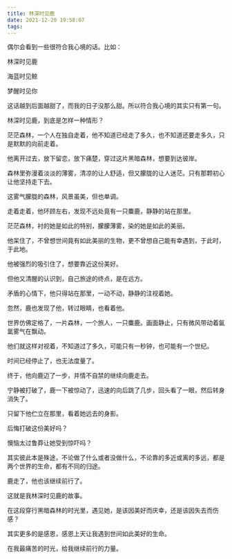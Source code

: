 ```yaml
---
title: 林深时见鹿
date: 2021-12-20 19:58:07
tags:
---
```


偶尔会看到一些很符合我心境的话。比如：

林深时见鹿

海蓝时见鲸

梦醒时见你

这话越到后面越甜了，而我的日子没那么甜。所以符合我心境的其实只有第一句。

林深时见鹿，到底是怎样一种情形？

茫茫森林，一个人在独自走着，他不知道已经走了多久，也不知道还要走多久，只是默默的向前走着。

他离开过去，放下留恋，放下痛楚，穿过这片黑暗森林，想要到达彼岸。

森林里弥漫着淡淡的薄雾，清凉的让人舒适，但又朦胧的让人迷茫。只有那颗初心让他坚持走下去。

这雾气朦胧的森林，风景虽美，但也单调。

走着走着，他环顾左右，发现不远处竟有一只麋鹿，静静的站在那里。

茫茫森林，衬的她是如此的特别，朦朦薄雾，染的她是如此的美丽。


他呆住了，不曾想世间竟有如此美丽的生物，更不曾想自己能有幸遇到，于此时，于此地。

他被强烈的吸引住了，想要靠近这份美好。

但他又清醒的认识到，自己旅途的终点，是在远方。


矛盾的心情下，他只得站在那里，一动不动，静静的注视着她。

忽然，鹿也发现了他，转过眼睛，也看着他。

世界仿佛定格了，一片森林，一个旅人，一只麋鹿。画面静止，只有微风带动着氤氲雾气在飘动。

他们就这样对视着，不知道过了多久，可能只有一秒钟，也可能有一个世纪。

时间已经停止了，也无法度量了。


终于，他向鹿迈了一步，并情不自禁的继续向鹿走去。

宁静被打破了，鹿一下被惊动了，迅速的向后跳了几步，回头看了一眼，然后转身消失了。

只留下他伫立在那里，看着她远去的身影。


后悔打破这份美好吗？

懊恼太过鲁莽让她受到惊吓吗？


其实彼此本是殊途，不论做了什么或者没做什么，不论靠的多近或离的多远，都是两个世界的生命，都有不同的归途。


鹿走了，他也该继续前行了。



这就是我林深时见鹿的故事。


在这段穿行黑暗森林的时光里，遇见她，是该因美好而庆幸，还是该因失去而伤感？

其实更多的是感恩，感恩上天让我遇到世间如此美好的生命。

在我最痛苦的时光，给我继续前行的力量。